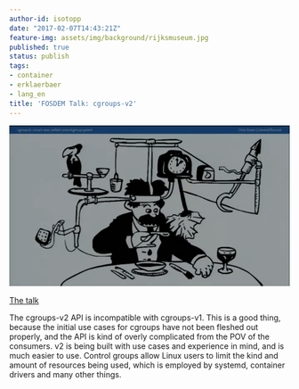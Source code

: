 ```yaml
---
author-id: isotopp
date: "2017-02-07T14:43:21Z"
feature-img: assets/img/background/rijksmuseum.jpg
published: true
status: publish
tags:
- container
- erklaerbaer
- lang_en
title: 'FOSDEM Talk: cgroups-v2'
---
```

![](/uploads/2017/02/cgroups-v2.png)


[The talk](https://fosdem.org/2017/schedule/event/cgroupv2/)

The cgroups-v2 API is incompatible with cgroups-v1. This is a good thing,
because the initial use cases for cgroups have not been fleshed out
properly, and the API is kind of overly complicated from the POV of the
consumers. v2 is being built with use cases and experience in mind, and is
much easier to use. Control groups allow Linux users to limit the kind and
amount of resources being used, which is employed by systemd, container
drivers and many other things.
